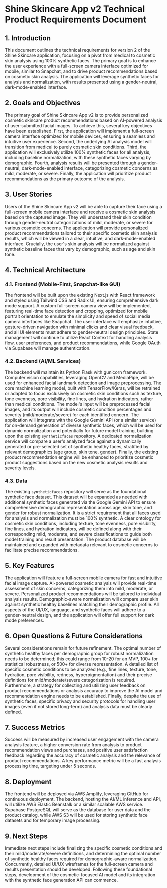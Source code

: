 # Shine Skincare App v2 Technical Product Requirements Document

## 1. Introduction

This document outlines the technical requirements for version 2 of the Shine Skincare application, focusing on a pivot from medical to cosmetic skin analysis using 100% synthetic faces. The primary goal is to enhance the user experience with a full-screen camera interface optimized for mobile, similar to Snapchat, and to drive product recommendations based on cosmetic skin analysis. The application will leverage synthetic faces for analysis and normalization, with results presented using a gender-neutral, dark-mode-enabled interface.

## 2. Goals and Objectives

The primary goal of Shine Skincare App v2 is to provide personalized cosmetic skincare product recommendations based on AI-powered analysis of user-submitted facial images. To achieve this, several key objectives have been established. First, the application will implement a full-screen camera interface optimized for mobile devices, ensuring a seamless and intuitive user experience. Second, the underlying AI analysis model will transition from medical to purely cosmetic skin conditions. Third, the application will exclusively utilize 100% synthetic faces for all analysis, including baseline normalization, with these synthetic faces varying by demographic. Fourth, analysis results will be presented through a gender-neutral, dark-mode-enabled interface, categorizing cosmetic concerns as mild, moderate, or severe. Finally, the application will prioritize product recommendations as the primary outcome of the analysis.

## 3. User Stories

Users of the Shine Skincare App v2 will be able to capture their face using a full-screen mobile camera interface and receive a cosmetic skin analysis based on the captured image. They will understand their skin condition through gender-neutral categorizations of mild, moderate, or severe for various cosmetic concerns. The application will provide personalized product recommendations tailored to their specific cosmetic skin analysis results, which will be viewed in a clear, intuitive, and dark-mode-enabled interface. Crucially, the user's skin analysis will be normalized against synthetic baseline faces that vary by demographic, such as age and skin tone.

## 4. Technical Architecture

### 4.1. Frontend (Mobile-First, Snapchat-like GUI)

The frontend will be built upon the existing Next.js with React framework and styled using Tailwind CSS and Radix UI, ensuring comprehensive dark mode support. A custom full-screen camera view will be implemented, featuring real-time face detection and cropping, optimized for mobile portrait orientation to emulate the simplicity and speed of social media camera interfaces like Snapchat. The user interface will emphasize intuitive, gesture-driven navigation with minimal clicks and clear visual feedback, and all UI elements must adhere to gender-neutral design principles. State management will continue to utilize React Context for handling analysis flow, user preferences, and product recommendations, while Google OAuth via Supabase will manage authentication.

### 4.2. Backend (AI/ML Services)

The backend will maintain its Python Flask with gunicorn framework. Computer vision capabilities, leveraging OpenCV and MediaPipe, will be used for enhanced facial landmark detection and image preprocessing. The core machine learning model, built with TensorFlow/Keras, will be retrained or adapted to focus exclusively on cosmetic skin conditions such as texture, tone evenness, pore visibility, fine lines, and hydration indicators, rather than medical conditions. The model's input will be preprocessed facial images, and its output will include cosmetic condition percentages and severity (mild/moderate/severe) for each identified concern. The application will integrate with the Google Gemini API (or a similar service) for on-demand generation of diverse synthetic faces, which will be used for dynamic normalization and potentially for future model training, building upon the existing `syntheticfaces` repository. A dedicated normalization service will compare a user's analyzed face against a dynamically generated or pre-selected set of synthetic healthy faces, stratified by relevant demographics (age group, skin tone, gender). Finally, the existing product recommendation engine will be enhanced to prioritize cosmetic product suggestions based on the new cosmetic analysis results and severity levels.

### 4.3. Data

The existing `syntheticfaces` repository will serve as the foundational synthetic face dataset. This dataset will be expanded as needed with additional synthetic faces generated via the Google Gemini API to ensure comprehensive demographic representation across age, skin tone, and gender for robust normalization. It is a strict requirement that all faces used for analysis and normalization must be 100% synthetic. A clear ontology for cosmetic skin conditions, including texture, tone evenness, pore visibility, fine lines, and hydration indicators, will be defined along with their corresponding mild, moderate, and severe classifications to guide both model training and result presentation. The product database will be maintained and expanded with metadata relevant to cosmetic concerns to facilitate precise recommendations.

## 5. Key Features

The application will feature a full-screen mobile camera for fast and intuitive facial image capture. AI-powered cosmetic analysis will provide real-time assessment of skin concerns, categorizing them into mild, moderate, or severe. Personalized product recommendations will be tailored to individual analysis results. Demographic-aware normalization will compare user skin against synthetic healthy baselines matching their demographic profile. All aspects of the UI/UX, language, and synthetic faces will adhere to a gender-neutral design, and the application will offer full support for dark mode preferences.

## 6. Open Questions & Future Considerations

Several considerations remain for future refinement. The optimal number of synthetic healthy faces per demographic group for robust normalization needs to be determined; this could range from 10-20 for an MVP, 100+ for statistical robustness, or 500+ for diverse representation. A detailed list of specific cosmetic conditions to be analyzed (e.g., fine lines, texture, tone, hydration, pore visibility, redness, hyperpigmentation) and their precise definitions for mild/moderate/severe categorization is required. Furthermore, a strategy for collecting and utilizing user feedback on product recommendations or analysis accuracy to improve the AI model and recommendation engine needs to be established. Finally, despite the use of synthetic faces, specific privacy and security protocols for handling user images (even if not stored long-term) and analysis data must be clearly defined.

## 7. Success Metrics

Success will be measured by increased user engagement with the camera analysis feature, a higher conversion rate from analysis to product recommendation views and purchases, and positive user satisfaction feedback regarding the accuracy of cosmetic analysis and the relevance of product recommendations. A key performance metric will be a fast analysis processing time, targeting under 5 seconds.

## 8. Deployment

The frontend will be deployed via AWS Amplify, leveraging GitHub for continuous deployment. The backend, hosting the AI/ML inference and API, will utilize AWS Elastic Beanstalk or a similar scalable AWS service. Supabase PostgreSQL will serve as the database for user data and the product catalog, while AWS S3 will be used for storing synthetic face datasets and for temporary image processing.

## 9. Next Steps

Immediate next steps include finalizing the specific cosmetic conditions and their mild/moderate/severe definitions, and determining the optimal number of synthetic healthy faces required for demographic-aware normalization. Concurrently, detailed UI/UX wireframes for the full-screen camera and results presentation should be developed. Following these foundational steps, development of the cosmetic-focused AI model and its integration with the synthetic face generation API can commence.

